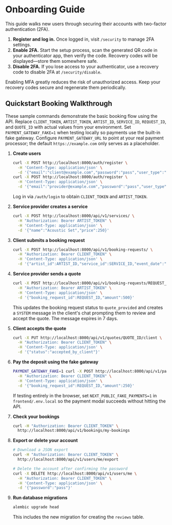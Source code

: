 # Onboarding Guide

This guide walks new users through securing their accounts with two-factor authentication (2FA).

1. **Register and log in.** Once logged in, visit `/security` to manage 2FA settings.
2. **Enable 2FA.** Start the setup process, scan the generated QR code in your authenticator app, then verify the code. Recovery codes will be displayed—store them somewhere safe.
3. **Disable 2FA.** If you lose access to your authenticator, use a recovery code to disable 2FA at `/security/disable`.

Enabling MFA greatly reduces the risk of unauthorized access. Keep your recovery codes secure and regenerate them periodically.

## Quickstart Booking Walkthrough

These sample commands demonstrate the basic booking flow using the API. Replace `CLIENT_TOKEN`, `ARTIST_TOKEN`, `ARTIST_ID`, `SERVICE_ID`, `REQUEST_ID`, and `QUOTE_ID` with actual values from your environment. Set `PAYMENT_GATEWAY_FAKE=1` when testing locally so payments use the built-in fake gateway. Configure `PAYMENT_GATEWAY_URL` to point at your real payment processor; the default `https://example.com` only serves as a placeholder.

1. **Create users**
   ```bash
   curl -X POST http://localhost:8000/auth/register \
     -H 'Content-Type: application/json' \
     -d '{"email":"client@example.com","password":"pass","user_type":"client"}'
   curl -X POST http://localhost:8000/auth/register \
     -H 'Content-Type: application/json' \
     -d '{"email":"provider@example.com","password":"pass","user_type":"service_provider"}'
   ```
   Log in via `/auth/login` to obtain `CLIENT_TOKEN` and `ARTIST_TOKEN`.

2. **Service provider creates a service**
   ```bash
   curl -X POST http://localhost:8000/api/v1/services/ \
     -H "Authorization: Bearer ARTIST_TOKEN" \
     -H 'Content-Type: application/json' \
     -d '{"name":"Acoustic Set","price":250}'
   ```

3. **Client submits a booking request**
   ```bash
   curl -X POST http://localhost:8000/api/v1/booking-requests/ \
     -H "Authorization: Bearer CLIENT_TOKEN" \
     -H 'Content-Type: application/json' \
     -d '{"artist_id":ARTIST_ID,"service_id":SERVICE_ID,"event_date":"2025-12-25","message":"Please perform"}'
   ```

4. **Service provider sends a quote**
   ```bash
   curl -X POST http://localhost:8000/api/v1/booking-requests/REQUEST_ID/quotes \
     -H "Authorization: Bearer ARTIST_TOKEN" \
     -H 'Content-Type: application/json' \
     -d '{"booking_request_id":REQUEST_ID,"amount":500}'
   ```
   This updates the booking request status to `quote_provided` and creates a
   `SYSTEM` message in the client's chat prompting them to review and accept
   the quote. The message expires in 7 days.

5. **Client accepts the quote**
   ```bash
   curl -X PUT http://localhost:8000/api/v1/quotes/QUOTE_ID/client \
     -H "Authorization: Bearer CLIENT_TOKEN" \
     -H 'Content-Type: application/json' \
     -d '{"status":"accepted_by_client"}'
   ```

6. **Pay the deposit using the fake gateway**
   ```bash
   PAYMENT_GATEWAY_FAKE=1 curl -X POST http://localhost:8000/api/v1/payments \
     -H "Authorization: Bearer CLIENT_TOKEN" \
     -H 'Content-Type: application/json' \
     -d '{"booking_request_id":REQUEST_ID,"amount":250}'
   ```

   If testing entirely in the browser, set `NEXT_PUBLIC_FAKE_PAYMENTS=1` in
   `frontend/.env.local` so the payment modal succeeds without hitting the
   API.

7. **Check your bookings**
   ```bash
   curl -H "Authorization: Bearer CLIENT_TOKEN" \
     http://localhost:8000/api/v1/bookings/my-bookings
   ```

9. **Export or delete your account**
   ```bash
   # Download a JSON export
   curl -H "Authorization: Bearer CLIENT_TOKEN" \
     http://localhost:8000/api/v1/users/me/export

   # Delete the account after confirming the password
   curl -X DELETE http://localhost:8000/api/v1/users/me \
     -H "Authorization: Bearer CLIENT_TOKEN" \
     -H 'Content-Type: application/json' \
     -d '{"password":"pass"}'
   ```

8. **Run database migrations**
   ```bash
   alembic upgrade head
   ```
   This includes the new migration for creating the `reviews` table.
